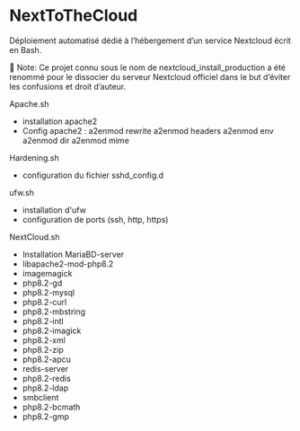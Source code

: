 # NextToTheCloud

Déploiement automatisé dédié à l’hébergement d’un service Nextcloud écrit en Bash.

📢 Note: Ce projet connu sous le nom de nextcloud_install_production a été renommé pour le dissocier du serveur Nextcloud officiel dans le but d’éviter les confusions et droit d’auteur.


Apache.sh
 - installation apache2
 - Config apache2 :
    a2enmod rewrite
    a2enmod headers
    a2enmod env
    a2enmod dir
    a2enmod mime

Hardening.sh 
 - configuration du fichier sshd_config.d

ufw.sh
 - installation d'ufw
 - configuration de ports (ssh, http, https)

NextCloud.sh
 - Installation MariaBD-server
 - libapache2-mod-php8.2
 - imagemagick
 - php8.2-gd
 - php8.2-mysql
 - php8.2-curl
 - php8.2-mbstring
 - php8.2-intl
 - php8.2-imagick
 - php8.2-xml
 - php8.2-zip
 - php8.2-apcu
 - redis-server
 - php8.2-redis
 - php8.2-ldap
 - smbclient
 - php8.2-bcmath
 - php8.2-gmp
